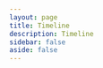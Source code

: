 ```yaml
---
layout: page
title: Timeline
description: Timeline
sidebar: false
aside: false
---
```


<Timeline/>

